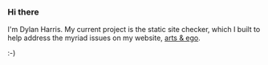 ### Hi there

I'm Dylan Harris. My current project is the static site checker, which I built to help address the myriad issues on my website, [arts & ego](https://dylanharris.org/).

:-)
